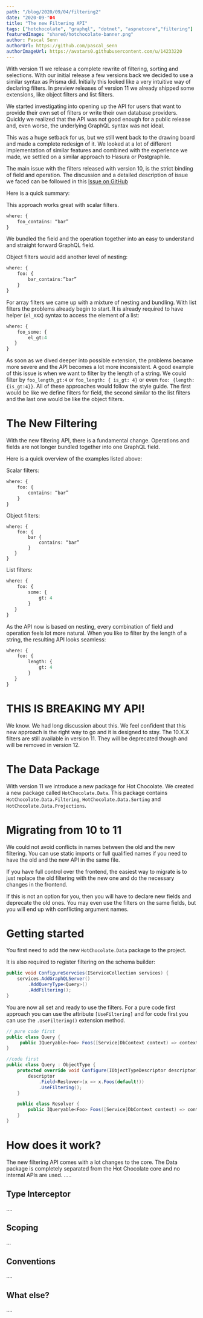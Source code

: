 ```yaml
---
path: "/blog/2020/09/04/filtering2"
date: "2020-09-"04
title: "The new Filtering API"
tags: ["hotchocolate", "graphql", "dotnet", "aspnetcore","filtering"]
featuredImage: "shared/hotchocolate-banner.png"
author: Pascal Senn
authorUrl: https://github.com/pascal_senn
authorImageUrl: https://avatars0.githubusercontent.com/u/14233220
---
```


With version 11 we release a complete rewrite of filtering, sorting and selections. With our initial release a few versions back we decided to use a similar syntax as Prisma did. Initially this looked like a very intuitive way of declaring filters. In preview releases of version 11 we already shipped some extensions, like object filters and list filters.

We started investigating into opening up the API for users that want to provide their own set of filters or write their own database providers. Quickly we realized that the API was not good enough for a public release and, even worse, the underlying GraphQL syntax was not ideal. 

This was a huge setback for us, but we still went back to the drawing board and made a complete redesign of it. We looked at a lot of different implementation of similar features and combined with the experience we made, we settled on a similar approach to Hasura or Postgraphile.

The main issue with the filters released with version 10, is the strict binding of field and operation. The discussion and a detailed description of issue we faced can be followed in this [Issue on GitHub]( https://github.com/ChilliCream/hotchocolate/issues/2044) 

Here is a quick summary:

This approach works great with scalar filters.

```graphql
where: {
    foo_contains: “bar”
}
```

We bundled the field and the operation together into an easy to understand and straight forward GraphQL field.

Object filters would add another level of nesting:

```graphql
where: {
    foo: {
        bar_contains:”bar”
    }
}
```

For array filters we came up with a mixture of nesting and bundling. With list filters the problems already begin to start. It is already required to have helper (`el_XXX`) syntax to access the element of a list: 

```graphql
where: {
    foo_some: {
        el_gt:4
   }
} 
```

As soon as we dived deeper into possible extension, the problems became more severe and the API becomes a lot more inconsistent. A good example of this issue is when we want to filter by the length of a string. We could filter by `foo_length_gt:4` or `foo_length: { is_gt: 4}` or even `foo: {length: {is_gt:4}}`. All of these approaches would follow the style guide. The first would be like we define filters for field, the second similar to the list filters and the last one would be like the object filters. 

# The New Filtering 
With the new filtering API, there is a fundamental change. Operations and fields are not longer bundled together into one GraphQL field. 

Here is a quick overview of the examples listed above:

Scalar filters: 
```graphql
where: {
    foo: { 
        contains: “bar”
    }
}
```

Object filters: 
``` 
where: {
    foo: { 
        bar { 
            contains: “bar”
        } 
   }
}
```

List filters:

```graphql
where: {
    foo: {
        some: {
            gt: 4
        }
   }
}
```

As the API now is based on nesting, every combination of field and operation feels lot more natural. When you like to filter by the length of a string, the resulting API looks seamless:
```graphql
where: {
    foo: {
        length: {
            gt: 4
        }
   }
}
```

# THIS IS BREAKING MY API!
We know. We had long discussion about this. We feel confident that this new approach is the right way to go and it is designed to stay. The 10.X.X filters are still available in version 11. They will be deprecated though and will be removed in version 12. 

# The Data Package
With version 11 we introduce a new package for Hot Chocolate. We created a new package called `HotChocolate.Data`. This package contains `HotChocolate.Data.Filtering`, `HotChocolate.Data.Sorting` and `HotChocolate.Data.Projections`. 

# Migrating from 10 to 11
We could not avoid conflicts in names between the old and the new filtering. You can use static imports or full qualified names if you need to have the old and the new API in the same file. 

If you have full control over the frontend, the easiest way to migrate is to just replace the old filtering with the new one and do the necessary changes in the frontend. 

If this is not an option for you, then you will have to declare new fields and deprecate the old ones. You may even use the filters on the same fields, but you will end up with conflicting argument names. 

# Getting started

You first need to add the new `HotChocolate.Data` package to the project. 

It is also required to register filtering on the schema builder:
```csharp
public void ConfigureServcies(IServiceCollection services) {
    services.AddGraphQLServer()
        .AddQueryType<Query>()
        .AddFiltering();
}
``` 

You are now all set and ready to use the filters. For a pure code first approach you can use the attribute `[UseFiltering]` and for code first you can use the `.UseFiltering()` extension method.

```csharp
// pure code first
public class Query {
     public IQueryable<Foo> Foos([Service]DbContext context) => context.Foos;
}

//code first
public class Query : ObjectType {
    protected override void Configure(IObjectTypeDescriptor descriptor) {
        descriptor
            .Field<Reslover>(x => x.Foos(default!))
            .UseFiltering();
    }

    public class Resolver {
        public IQueryable<Foo> Foos([Service]DbContext context) => context.Foos;
    }
}
```

# How does it work?
The new filtering API comes with a lot changes to the core. The Data package is completely separated from the Hot Chocolate core and no internal APIs are used. 
.....

## Type Interceptor
....
## Scoping
...
## Conventions
....
## What else? 
....
